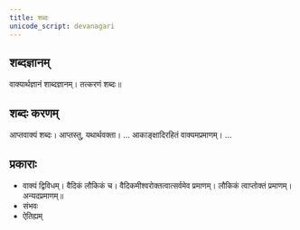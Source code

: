 ```yaml
---
title: शब्दः
unicode_script: devanagari
---
```


## शब्दज्ञानम्
वाक्यार्थज्ञानं शाब्दज्ञानम्। तत्करणं शब्दः॥

## शब्दः करणम्
आप्तवाक्यं शब्दः। आप्तस्तु, यथार्थवक्ता। … आकाङ्क्षादिरहितं वाक्यमप्रमाणम्। …   

## प्रकाराः
- वाक्यं द्विविधम्। वैदिकं लौकिकं च। वैदिकमीश्वरोक्तत्वात्सर्वमेव प्रमाणम्। लौकिकं त्वाप्तोक्तं प्रमाणम्। अन्यदप्रमाणम्॥
- संभवः
- ऐतिह्यम्

